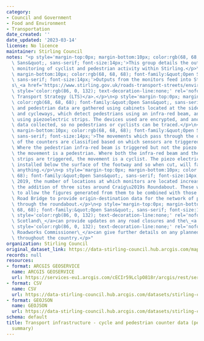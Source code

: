 ```yaml
---
category:
- Council and Government
- Food and Environment
- Transportation
date_created: ''
date_updated: '2023-03-14'
license: No licence
maintainer: Stirling Council
notes: "<p style='margin-top:0px; margin-bottom:10px; color:rgb(68, 68, 68); font-family:&quot;Open\
  \ Sans&quot;, sans-serif; font-size:14px;'>This group details the output from transport\
  \ monitoring of cyclist and pedestrian activity within Stirling.</p>\n<p style='margin-top:0px;\
  \ margin-bottom:10px; color:rgb(68, 68, 68); font-family:&quot;Open Sans&quot;,\
  \ sans-serif; font-size:14px;'>Outputs from the monitors feed into Stirling Council\u2019\
  s\_<a href='https://www.stirling.gov.uk/roads-transport-streets/environment-friendly-transport/local-transport-strategy-documents/'\
  \ style='color:rgb(86, 0, 132); text-decoration-line:none;' rel='nofollow ugc'>Local\
  \ Transport Strategy (LTS)</a>.</p>\n<p style='margin-top:0px; margin-bottom:10px;\
  \ color:rgb(68, 68, 68); font-family:&quot;Open Sans&quot;, sans-serif; font-size:14px;'>Cycle\
  \ and pedestrian data are gathered using cabinets located at the side of footways\
  \ and cycleways, which detect pedestrians using an infra-red beam, and cyclists\
  \ using piezoelectric strips. The devices used are encrypted, and anonymise any\
  \ data collected, so no pedestrians or cyclists can be traced.</p>\n<p style='margin-top:0px;\
  \ margin-bottom:10px; color:rgb(68, 68, 68); font-family:&quot;Open Sans&quot;,\
  \ sans-serif; font-size:14px;'>The movements which pass through the detection zone\
  \ of the counters are classified based on which sensors are triggered by the movement.\
  \ Where the pedestrian infra-red beam is triggered but not the piezo electric strips,\
  \ the movement is a pedestrian. Where both the infra-red beam and the piezo electric\
  \ strips are triggered, the movement is a cyclist. The piezo electric strips are\
  \ installed below the surface of the footway and so when cut, will fail to record\
  \ anything.</p>\n<p style='margin-top:0px; margin-bottom:10px; color:rgb(68, 68,\
  \ 68); font-family:&quot;Open Sans&quot;, sans-serif; font-size:14px;'>In August\
  \ 2019, the number of locations at which monitors are located increased to 23 with\
  \ the addition of three sites around Craig\u2019s Roundabout. These were installed\
  \ to allow the figures generated from them to be combined with those from the Kerse\
  \ Road Bridge to provide origin-destination data for the network of pathways going\
  \ through the roundabout.</p>\n<p style='margin-top:0px; margin-bottom:10px; color:rgb(68,\
  \ 68, 68); font-family:&quot;Open Sans&quot;, sans-serif; font-size:14px;'><a href='https://trafficscotland.org/'\
  \ style='color:rgb(86, 0, 132); text-decoration-line:none;' rel='nofollow ugc'>Traffic\
  \ Scotland\_</a>can provide updates on any road closures and the\_<a href='https://www.roadworksscotland.org/'\
  \ style='color:rgb(86, 0, 132); text-decoration-line:none;' rel='nofollow ugc'>Scottish\
  \ Roadworks Commissioner\_</a>can give further details on any planned roadworks\
  \ throughout the country.</p>"
organization: Stirling Council
original_dataset_link: https://data-stirling-council.hub.arcgis.com/maps/stirling-council::transport-infrastructure-cycle-and-pedestrian-counter-data-pedestrians-year-summary
records: null
resources:
- format: ARCGIS GEOSERVICE
  name: ARCGIS GEOSERVICE
  url: https://services-eu1.arcgis.com/cECIr59LclpO818r/arcgis/rest/services/transport%20infrastructure%20-%20cycle%20and%20pedestrian%20counter%20data%20(pedestrians%20year%20summary)/FeatureServer/0
- format: CSV
  name: CSV
  url: https://data-stirling-council.hub.arcgis.com/datasets/stirling-council::transport-infrastructure-cycle-and-pedestrian-counter-data-pedestrians-year-summary.csv?outSR=%7B%22latestWkid%22%3A3857%2C%22wkid%22%3A102100%7D
- format: GEOJSON
  name: GEOJSON
  url: https://data-stirling-council.hub.arcgis.com/datasets/stirling-council::transport-infrastructure-cycle-and-pedestrian-counter-data-pedestrians-year-summary.geojson?outSR=%7B%22latestWkid%22%3A3857%2C%22wkid%22%3A102100%7D
schema: default
title: Transport infrastructure - cycle and pedestrian counter data (pedestrians year
  summary)
---
```

